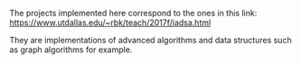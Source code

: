 The projects implemented here correspond to the ones in this link: https://www.utdallas.edu/~rbk/teach/2017f/iadsa.html

They are implementations of advanced algorithms and data structures such as graph algorithms for example.
